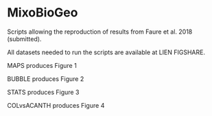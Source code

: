 # MixoBioGeo

Scripts allowing the reproduction of results from Faure et al. 2018 (submitted).

All datasets needed to run the scripts are available at LIEN FIGSHARE.

MAPS produces Figure 1

BUBBLE produces Figure 2

STATS produces Figure 3

COLvsACANTH produces Figure 4
